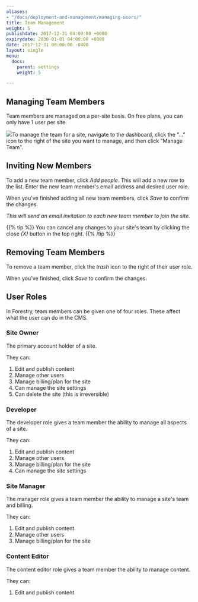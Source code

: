 ```yaml
---
aliases:
- "/docs/deployment-and-management/managing-users/"
title: Team Management
weight: 5
publishdate: 2017-12-31 04:00:00 +0000
expirydate: 2030-01-01 04:00:00 +0000
date: 2017-12-31 00:00:00 -0400
layout: single
menu:
  docs:
    parent: settings
    weight: 5

---
```

## Managing Team Members

Team members are managed on a per-site basis. On free plans, you can only have 1 user per site.

![](/uploads/2018/01/40.png)To manage the team for a site, navigate to the dashboard, click the "..." icon to the right of the site you want to manage, and then click "Manage Team".

## Inviting New Members

To add a new team member, click _Add people_. This will add a new row to the list. Enter the new team member's email address and desired user role.

When you've finished adding all new team members, click _Save_ to confirm the changes.

_This will send an email invitation to each new team member to join the site._

{{% tip %}}
You can cancel any changes to your site's team by clicking the close _(X)_ button in the top right.
{{% /tip %}}

## Removing Team Members

To remove a team member, click the _trash_ icon to the right of their user role.

When you've finished, click _Save_ to confirm the changes.

## User Roles

In Forestry, team members can be given one of four roles. These affect what the user can do in the CMS.

### Site Owner

The primary account holder of a site.

They can:

1. Edit and publish content
2. Manage other users
3. Manage billing/plan for the site
4. Can manage the site settings
5. Can delete the site (this is irreversible)

### Developer

The developer role gives a team member the ability to manage all aspects of a site.

They can:

1. Edit and publish content
2. Manage other users
3. Manage billing/plan for the site
4. Can manage the site settings

### Site Manager

The manager role gives a team member the ability to manage a site's team and billing.

They can:

1. Edit and publish content
2. Manage other users
3. Manage billing/plan for the site

### Content Editor

The content editor role gives a team member the ability to manage content.

They can:

1. Edit and publish content